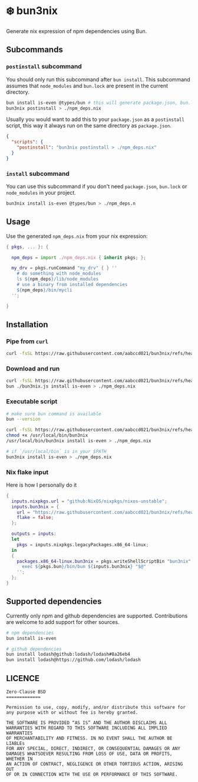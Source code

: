 # :snowflake: bun3nix

Generate nix expression of npm dependencies using Bun.

## Subcommands

### `postinstall` subcommand

You should only run this subcommand after `bun install`.
This subcommand assumes that `node_modules` and `bun.lock` are present in the current directory.

```sh
bun install is-even @types/bun # this will generate package.json, bun.lock and node_modules
bun3nix postinstall > ./npm_deps.nix
```

Usually you would want to add this to your `package.json` as a `postinstall` script,
this way it always run on the same directory as `package.json`.

```json
{
  "scripts": {
    "postinstall": "bun3nix postinstall > ./npm_deps.nix"
  }
}
```

### `install` subcommand

You can use this subcommand if you don't need `package.json`, `bun.lock` or `node_modules` in your
project.

```sh
bun3nix install is-even @types/bun > ./npm_deps.n
```

## Usage

Use the generated `npm_deps.nix` from your nix expression:

```nix
{ pkgs, ... }: {

  npm_deps = import ./npm_deps.nix { inherit pkgs; };

  my_drv = pkgs.runCommand "my_drv" { } ''
    # do something with node_modules
    ls ${npm_deps}/lib/node_modules
    # use a binary from installed dependencies
    ${npm_deps}/bin/mycli
  '';

}
```

## Installation

### Pipe from `curl`

```sh
curl -fsSL https://raw.githubusercontent.com/aabccd021/bun3nix/refs/heads/main/index.js | bun - install is-even > ./npm_deps.nix
```

### Download and run

```sh
curl -fsSL https://raw.githubusercontent.com/aabccd021/bun3nix/refs/heads/main/index.js -o ./bun3nix.js
bun ./bun3nix.js install is-even > ./npm_deps.nix
```

### Executable script

```sh
# make sure bun command is available
bun --version

curl -fsSL https://raw.githubusercontent.com/aabccd021/bun3nix/refs/heads/main/index.js -o /usr/local/bin/bun3nix
chmod +x /usr/local/bin/bun3nix
/usr/local/bin/bun3nix install is-even > ./npm_deps.nix

# if `/usr/local/bin` is in your $PATH
bun3nix install is-even > ./npm_deps.nix
```

### Nix flake input

Here is how I personally do it

```nix
{
  inputs.nixpkgs.url = "github:NixOS/nixpkgs/nixos-unstable";
  inputs.bun3nix = {
    url = "https://raw.githubusercontent.com/aabccd021/bun3nix/refs/heads/main/index.js";
    flake = false;
  };

  outputs = inputs:
  let
    pkgs = inputs.nixpkgs.legacyPackages.x86_64-linux;
  in
  {
    packages.x86_64-linux.bun3nix = pkgs.writeShellScriptBin "bun3nix" ''
      exec ${pkgs.bun}/bin/bun ${inputs.bun3nix} "$@"
    '';
  };
}
```

## Supported dependencies

Currently only npm and github dependencies are supported.
Contributions are welcome to add support for other sources.

```sh
# npm dependencies
bun install is-even

# github dependencies
bun install lodash@github:lodash/lodash#8a26eb4
bun install lodash@https://github.com/lodash/lodash
```

## LICENCE

```
Zero-Clause BSD
=============

Permission to use, copy, modify, and/or distribute this software for
any purpose with or without fee is hereby granted.

THE SOFTWARE IS PROVIDED “AS IS” AND THE AUTHOR DISCLAIMS ALL
WARRANTIES WITH REGARD TO THIS SOFTWARE INCLUDING ALL IMPLIED WARRANTIES
OF MERCHANTABILITY AND FITNESS. IN NO EVENT SHALL THE AUTHOR BE LIABLEs
FOR ANY SPECIAL, DIRECT, INDIRECT, OR CONSEQUENTIAL DAMAGES OR ANY
DAMAGES WHATSOEVER RESULTING FROM LOSS OF USE, DATA OR PROFITS, WHETHER IN
AN ACTION OF CONTRACT, NEGLIGENCE OR OTHER TORTIOUS ACTION, ARISING OUT
OF OR IN CONNECTION WITH THE USE OR PERFORMANCE OF THIS SOFTWARE.
```
